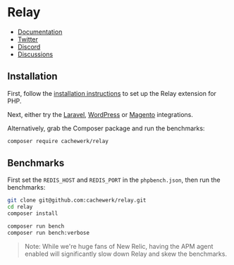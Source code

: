 # Relay

- [Documentation](https://relay.so/docs)
- [Twitter](https://twitter.com/RelayPHP)
- [Discord](https://discord.gg/exYBXqTXgY)
- [Discussions](https://github.com/cachewerk/relay/discussions)

## Installation

First, follow the [installation instructions](https://relay.so/docs/installation) to set up the Relay extension for PHP.

Next, either try the [Laravel](https://github.com/cachewerk/relay/tree/main/src/Laravel), [WordPress](https://objectcache.pro/docs/relay/) or [Magento](https://github.com/cachewerk/magento-relay) integrations.

Alternatively, grab the Composer package and run the benchmarks:

```bash
composer require cachewerk/relay
```

## Benchmarks

First set the `REDIS_HOST` and `REDIS_PORT` in the `phpbench.json`, then run the benchmarks:

```bash
git clone git@github.com:cachewerk/relay.git
cd relay
composer install

composer run bench
composer run bench:verbose
```

> Note: While we're huge fans of New Relic, having the APM agent enabled will significantly slow down Relay and skew the benchmarks.
